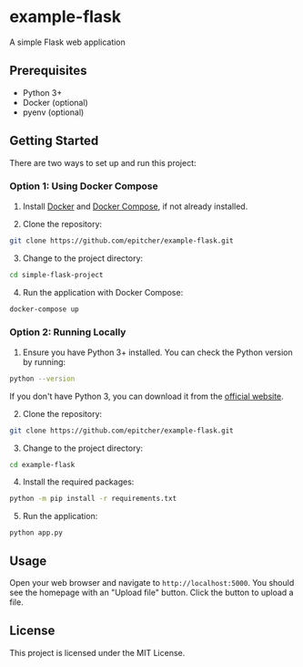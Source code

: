 # example-flask

A simple Flask web application

## Prerequisites

- Python 3+
- Docker (optional)
- pyenv (optional)

## Getting Started

There are two ways to set up and run this project:

### Option 1: Using Docker Compose

1. Install [Docker](https://docs.docker.com/get-docker/) and [Docker Compose](https://docs.docker.com/compose/install/), if not already installed.

2. Clone the repository:
```bash
git clone https://github.com/epitcher/example-flask.git
```

3. Change to the project directory:
```bash
cd simple-flask-project
```

4. Run the application with Docker Compose:
```bash
docker-compose up
```


### Option 2: Running Locally

1. Ensure you have Python 3+ installed. You can check the Python version by running:

```bash
python --version
```


If you don't have Python 3, you can download it from the [official website](https://www.python.org/downloads/).

2. Clone the repository:
```bash
git clone https://github.com/epitcher/example-flask.git
```

3. Change to the project directory:
```bash
cd example-flask
```

4. Install the required packages:
```bash
python -m pip install -r requirements.txt
```


5. Run the application:
```
python app.py
```


## Usage

Open your web browser and navigate to `http://localhost:5000`. You should see the homepage with an "Upload file" button. Click the button to upload a file.

## License

This project is licensed under the MIT License. <!--- See the [LICENSE](LICENSE) file for details. -->



